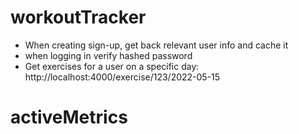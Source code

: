 # workoutTracker

-   When creating sign-up, get back relevant user info and cache it
-   when logging in verify hashed password
-   Get exercises for a user on a specific day: http://localhost:4000/exercise/123/2022-05-15
# activeMetrics
